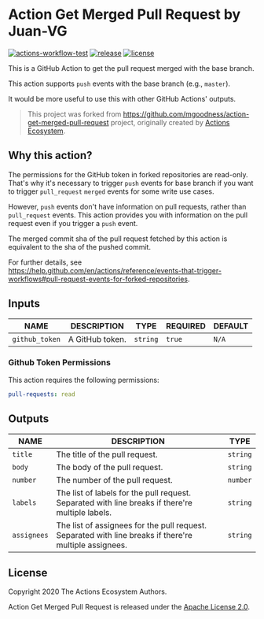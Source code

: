 # Action Get Merged Pull Request by Juan-VG

[![actions-workflow-test][actions-workflow-test-badge]][actions-workflow-test]
[![release][release-badge]][release]
[![license][license-badge]][license]

This is a GitHub Action to get the pull request merged with the base branch.

This action supports `push` events with the base branch (e.g., `master`).

It would be more useful to use this with other GitHub Actions' outputs.

> This project was forked from <https://github.com/mgoodness/action-get-merged-pull-request> project, originally created by [
Actions Ecosystem](https://github.com/actions-ecosystem).

## Why this action?

The permissions for the GitHub token in forked repositories are read-only.
That's why it's necessary to trigger `push` events for base branch if you want to trigger `pull_request` `merged` events for some write use cases.

However, `push` events don't have information on pull requests, rather than `pull_request` events.
This action provides you with information on the pull request even if you trigger a `push` event.

The merged commit sha of the pull request fetched by this action is equivalent to the sha of the pushed commit.

For further details, see https://help.github.com/en/actions/reference/events-that-trigger-workflows#pull-request-events-for-forked-repositories.

## Inputs

|      NAME      |   DESCRIPTION   |   TYPE   | REQUIRED | DEFAULT |
|----------------|-----------------|----------|----------|---------|
| `github_token` | A GitHub token. | `string` | `true`   | `N/A`   |

### Github Token Permissions

This action requires the following permissions:

```yaml
pull-requests: read
```

## Outputs

|    NAME     |                                              DESCRIPTION                                               |   TYPE   |
| ----------- | ------------------------------------------------------------------------------------------------------ | -------- |
| `title`     | The title of the pull request.                                                                         | `string` |
| `body`      | The body of the pull request.                                                                          | `string` |
| `number`    | The number of the pull request.                                                                        | `number` |
| `labels`    | The list of labels for the pull request. Separated with line breaks if there're multiple labels.       | `string` |
| `assignees` | The list of assignees for the pull request. Separated with line breaks if there're multiple assignees. | `string` |

## License

Copyright 2020 The Actions Ecosystem Authors.

Action Get Merged Pull Request is released under the [Apache License 2.0](./LICENSE).

<!-- badge links -->

[actions-workflow-test]: https://github.com/juan-vg/action-get-merged-pull-request/actions?query=workflow%3ATest
[actions-workflow-test-badge]: https://img.shields.io/github/workflow/status/juan-vg/action-get-merged-pull-request/Test?label=Test&style=for-the-badge&logo=github

[release]: https://github.com/juan-vg/action-get-merged-pull-request/releases
[release-badge]: https://img.shields.io/github/v/release/juan-vg/action-get-merged-pull-request?style=for-the-badge&logo=github

[license]: LICENSE
[license-badge]: https://img.shields.io/github/license/juan-vg/action-get-merged-pull-request?style=for-the-badge
